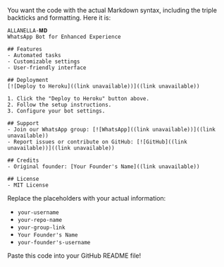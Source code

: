 You want the code with the actual Markdown syntax, including the triple backticks and formatting. Here it is:

```
ALLANELLA-𝐌𝐃
WhatsApp Bot for Enhanced Experience

## Features
- Automated tasks
- Customizable settings
- User-friendly interface

## Deployment
[![Deploy to Heroku]((link unavailable))]((link unavailable))

1. Click the "Deploy to Heroku" button above.
2. Follow the setup instructions.
3. Configure your bot settings.

## Support
- Join our WhatsApp group: [![WhatsApp]((link unavailable))]((link unavailable))
- Report issues or contribute on GitHub: [![GitHub]((link unavailable))]((link unavailable))

## Credits
- Original founder: [Your Founder's Name]((link unavailable))

## License
- MIT License
```

Replace the placeholders with your actual information:

- `your-username`
- `your-repo-name`
- `your-group-link`
- `Your Founder's Name`
- `your-founder's-username`

Paste this code into your GitHub README file!
